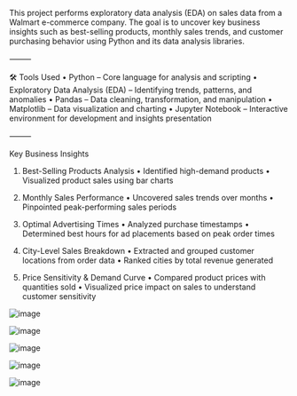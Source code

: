 This project performs exploratory data analysis (EDA) on sales data from a Walmart e-commerce company. The goal is to uncover key business insights such as best-selling products, monthly sales trends, and customer purchasing behavior using Python and its data analysis libraries.

⸻

🛠️ Tools Used
	•	Python – Core language for analysis and scripting
	•	Exploratory Data Analysis (EDA) – Identifying trends, patterns, and anomalies
	•	Pandas – Data cleaning, transformation, and manipulation
	•	Matplotlib – Data visualization and charting
	•	Jupyter Notebook – Interactive environment for development and insights presentation

⸻

 Key Business Insights

1.  Best-Selling Products Analysis
	•	Identified high-demand products
	•	Visualized product sales using bar charts

2.  Monthly Sales Performance
	•	Uncovered sales trends over months
	•	Pinpointed peak-performing sales periods

3.  Optimal Advertising Times
	•	Analyzed purchase timestamps
	•	Determined best hours for ad placements based on peak order times

4.  City-Level Sales Breakdown
	•	Extracted and grouped customer locations from order data
	•	Ranked cities by total revenue generated

5.  Price Sensitivity & Demand Curve
	•	Compared product prices with quantities sold
	•	Visualized price impact on sales to understand customer sensitivity


![image](https://github.com/user-attachments/assets/a407e31d-adbb-4653-af3b-58dca976c9c8)

![image](https://github.com/user-attachments/assets/30bb0982-6490-414d-8108-e0daf4a86b75)

![image](https://github.com/user-attachments/assets/18456b05-8b51-4e04-8a36-0fc98a8c1518)

![image](https://github.com/user-attachments/assets/122de278-39c8-4d18-aed4-1a7993dd266a)

![image](https://github.com/user-attachments/assets/85e45ac9-cb2d-4609-9f90-4d9176ea8c4d)


